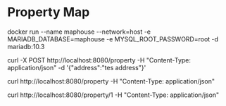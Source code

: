 # Property Map

docker run --name maphouse --network=host -e MARIADB_DATABASE=maphouse -e MYSQL_ROOT_PASSWORD=root -d mariadb:10.3

curl  -X POST http://localhost:8080/property -H "Content-Type: application/json" -d '{"address":"tes address"}'

curl  http://localhost:8080/property -H "Content-Type: application/json" 

curl  http://localhost:8080/property/1 -H "Content-Type: application/json" 

